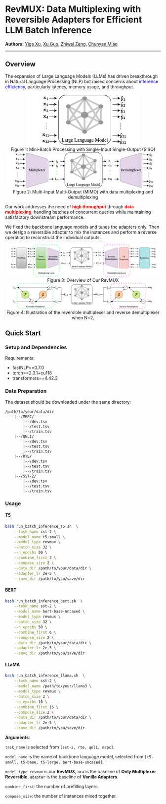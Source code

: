 # RevMUX: Data Multiplexing with Reversible Adapters for Efficient LLM Batch Inference 

**Authors:** [Yige Xu](https://xuyige.github.io), [Xu Guo](https://guoxuxu.github.io/), [Zhiwei Zeng](https://scholar.google.com/citations?user=6eiLXmcAAAAJ), [Chunyan Miao](https://scholar.google.com/citations?user=fmXGRJgAAAAJ)

---

## Overview

The expansion of Large Language Models (LLMs) has driven breakthrough in Natural Language Processing (NLP) but raised concerns about <span style="color:blue">inference efficiency</span>, particularly latency, memory usage, and throughput.

<div style="text-align: center;">
  <figure style="text-align: center; margin: 0;">
    <img src="images/minibatch.png" alt="Description of image 1" width=""/>
    <figcaption>Figure 1: Mini-Batch Processing with Single-Input Single-Output (SISO)</figcaption>
  </figure>
</div>

<div style="text-align: center;">
  <figure style="text-align: center; margin: 0;">
    <img src="images/datamux-pipeline.png" alt="Description of image 2" width=""/>
    <figcaption>Figure 2: Multi-Input Multi-Output (MIMO) with data multiplexing and demultiplexing</figcaption>
  </figure>
</div>

Our work addresses the need of <b><span style="color:red">high throughput</span></b> through <b><span style="color:red">data multiplexing</span></b>, handling batches of concurrent queries while maintaining satisfactory downstream performance.

We fixed the backbone language models and tunes the adapters only. Then we design a reversible adapter to mix the instances and perform a reverse operation to reconstruct the individual outputs.

<div style="text-align: center;">
  <img src="images/bi-pipeline.png" alt="Description" width=""/>
  <br>
  <figcaption>Figure 3: Overview of Our RevMUX</figcaption>
</div>

<div style="text-align: center;">
  <img src="images/bi-invertible.png" alt="Description" width=""/>
  <br>
  <figcaption>Figure 4: Illustration of the reversible multiplexer and reverse demultiplexer when N=2.</figcaption>
</div>





## Quick Start

### Setup and Dependencies

Requirements:

- fastNLP==0.7.0
- torch==2.3.1+cu118
- transformers==4.42.3

### Data Preparation

The dataset should be downloaded under the same directory:

```
/path/to/your/data/dir
    |--/MRPC/
        |--/dev.tsv
        |--/test.tsv
        |--/train.tsv
    |--/QNLI/
        |--/dev.tsv
        |--/test.tsv
        |--/train.tsv
    |--/RTE/
        |--/dev.tsv
        |--/test.tsv
        |--/train.tsv
    |--/SST-2/
        |--/dev.tsv
        |--/test.tsv
        |--/train.tsv
```


### Usage

#### T5

```bash
bash run_batch_inference_t5.sh  \
    --task_name sst-2 \
    --model_name t5-small \
    --model_type revmux \
    --batch_size 32 \
    --n_epochs 50 \
    --combine_first 3 \
    --compose_size 2 \
    --data_dir /path/to/your/data/dir \
    --adapter_lr 2e-5 \
    --save_dir /path/to/you/save/dir
```

#### BERT

```bash
bash run_batch_inference_bert.sh  \
    --task_name sst-2 \
    --model_name bert-base-uncased \
    --model_type revmux \
    --batch_size 32 \
    --n_epochs 50 \
    --combine_first 6 \
    --compose_size 2 \
    --data_dir /path/to/your/data/dir \
    --adapter_lr 2e-5 \
    --save_dir /path/to/you/save/dir
```

#### LLaMA
```bash
bash run_batch_inference_llama.sh  \
    --task_name sst-2 \
    --model_name /path/to/your/llama3 \
    --model_type revmux \
    --batch_size 2 \
    --n_epochs 10 \
    --combine_first 16 \
    --compose_size 2 \
    --data_dir /path/to/your/data/dir \
    --adapter_lr 2e-5 \
    --save_dir /path/to/you/save/dir
```

**Arguments**: 

`task_name` is selected from `[sst-2, rte, qnli, mrpc]`.

`model_name` is the name of backbone language model, selected from `[t5-small, t5-base, t5-large, bert-base-uncased]`.

`model_type`: `revmux` is our **RevMUX**, `ora` is the baseline of **Only Multiplexer Reversible**, `adapter` is the baseline of **Vanilla Adapters**.

`combine_first`: the number of prefilling layers.

`compose_size`: the number of instances mixed together.


